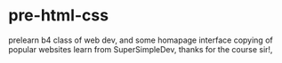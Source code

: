 # pre-html-css
prelearn b4 class of web dev, and some homapage interface copying of popular websites
learn from SuperSimpleDev, thanks for the course sir!, 
